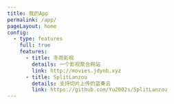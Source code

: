 ```yaml
---
title: 我的App
permalink: /app/
pageLayout: home
config:
  - type: features
    full: true
    features:
      - title: 冬雨影视
        details: 一个影视聚合网站
        link: http://movies.jdynb.xyz
      - title: SplitLanzou
        details: 支持切片上传的蓝奏云
        link: https://github.com/Yu2002s/SplitLanzou
---
```

